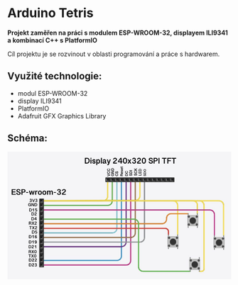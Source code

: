 # Arduino Tetris
**Projekt zaměřen na práci s modulem ESP-WROOM-32, displayem ILI9341 a kombinací C++ s PlatformIO**

Cíl projektu je se rozvinout v oblasti programování a práce s hardwarem.

## Využité technologie:
- modul ESP-WROOM-32
- display ILI9341
- PlatformIO
- Adafruit GFX Graphics Library

## Schéma:

![schema](img/schema.jpg)
